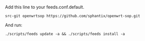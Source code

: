 Add this line to your feeds.conf.default.


`src-git openwrtsop https://github.com/sphantix/openwrt-sop.git`

And run:


`./scripts/feeds update -a && ./scripts/feeds install -a`

